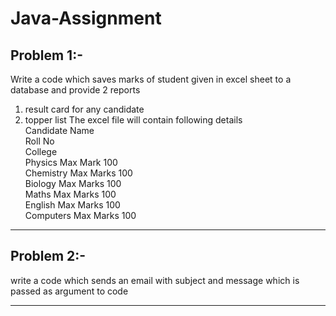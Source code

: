 # Java-Assignment
## Problem 1:- 
Write a code which saves marks of student given in excel sheet to a database and provide 2 reports 
1. result card for any candidate 
2. topper list 
The excel file will contain following details  
Candidate Name  
Roll No  
College  
Physics Max Mark 100  
Chemistry Max Marks 100  
Biology Max Marks 100  
Maths Max Marks 100  
English Max Marks 100  
Computers Max Marks 100  
***
## Problem 2:-
write a code which sends an email with subject and message which is passed as argument to code
***

